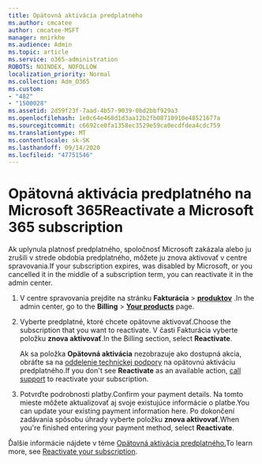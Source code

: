 ```yaml
---
title: Opätovná aktivácia predplatného
ms.author: cmcatee
author: cmcatee-MSFT
manager: mnirkhe
ms.audience: Admin
ms.topic: article
ms.service: o365-administration
ROBOTS: NOINDEX, NOFOLLOW
localization_priority: Normal
ms.collection: Adm_O365
ms.custom:
- "482"
- "1500028"
ms.assetid: 2d59f23f-7aad-4b57-9039-0bd2bbf929a3
ms.openlocfilehash: 1e0c64e468d1d3aa12b2fb08710910e48521677a
ms.sourcegitcommit: c6692ce0fa1358ec3529e59ca0ecdfdea4cdc759
ms.translationtype: MT
ms.contentlocale: sk-SK
ms.lasthandoff: 09/14/2020
ms.locfileid: "47751546"
---
```

# <a name="reactivate-a-microsoft-365-subscription"></a><span data-ttu-id="2eda0-102">Opätovná aktivácia predplatného na Microsoft 365</span><span class="sxs-lookup"><span data-stu-id="2eda0-102">Reactivate a Microsoft 365 subscription</span></span>

<span data-ttu-id="2eda0-103">Ak uplynula platnosť predplatného, spoločnosť Microsoft zakázala alebo ju zrušili v strede obdobia predplatného, môžete ju znova aktivovať v centre spravovania.</span><span class="sxs-lookup"><span data-stu-id="2eda0-103">If your subscription expires, was disabled by Microsoft, or you cancelled it in the middle of a subscription term, you can reactivate it in the admin center.</span></span>
  
1. <span data-ttu-id="2eda0-104">V centre spravovania prejdite na stránku **Fakturácia** \> **[produktov](https://go.microsoft.com/fwlink/p/?linkid=842054)** .</span><span class="sxs-lookup"><span data-stu-id="2eda0-104">In the admin center, go to the **Billing** \> **[Your products](https://go.microsoft.com/fwlink/p/?linkid=842054)** page.</span></span>

2. <span data-ttu-id="2eda0-105">Vyberte predplatné, ktoré chcete opätovne aktivovať.</span><span class="sxs-lookup"><span data-stu-id="2eda0-105">Choose the subscription that you want to reactivate.</span></span> <span data-ttu-id="2eda0-106">V časti Fakturácia vyberte položku **znova aktivovať**.</span><span class="sxs-lookup"><span data-stu-id="2eda0-106">In the Billing section, select **Reactivate**.</span></span>

    <span data-ttu-id="2eda0-107">Ak sa položka **Opätovná aktivácia** nezobrazuje ako dostupná akcia, obráťte sa na [oddelenie technickej podpory](https://docs.microsoft.com/microsoft-365/admin/contact-support-for-business-products) na opätovnú aktiváciu predplatného.</span><span class="sxs-lookup"><span data-stu-id="2eda0-107">If you don't see **Reactivate** as an available action, [call support](https://docs.microsoft.com/microsoft-365/admin/contact-support-for-business-products) to reactivate your subscription.</span></span>

3. <span data-ttu-id="2eda0-108">Potvrďte podrobnosti platby.</span><span class="sxs-lookup"><span data-stu-id="2eda0-108">Confirm your payment details.</span></span> <span data-ttu-id="2eda0-109">Na tomto mieste môžete aktualizovať aj svoje existujúce informácie o platbe.</span><span class="sxs-lookup"><span data-stu-id="2eda0-109">You can update your existing payment information here.</span></span> <span data-ttu-id="2eda0-110">Po dokončení zadávania spôsobu úhrady vyberte položku **znova aktivovať**.</span><span class="sxs-lookup"><span data-stu-id="2eda0-110">When you're finished entering your payment method, select **Reactivate**.</span></span>

<span data-ttu-id="2eda0-111">Ďalšie informácie nájdete v téme [Opätovná aktivácia predplatného.](https://docs.microsoft.com/microsoft-365/commerce/subscriptions/reactivate-your-subscription)</span><span class="sxs-lookup"><span data-stu-id="2eda0-111">To learn more, see [Reactivate your subscription](https://docs.microsoft.com/microsoft-365/commerce/subscriptions/reactivate-your-subscription).</span></span>